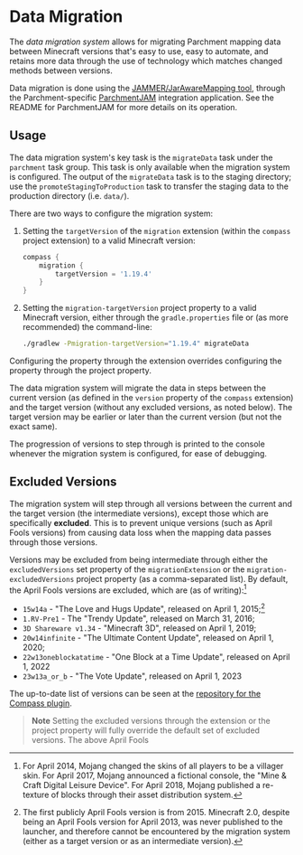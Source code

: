 # Data Migration

The _data migration system_ allows for migrating Parchment mapping data between Minecraft versions that's easy to use,
easy to automate, and retains more data through the use of technology which matches changed methods between versions.

Data migration is done using the [JAMMER/JarAwareMapping tool][jammer], through the Parchment-specific
[ParchmentJAM][parchmentjam] integration application. See the README for ParchmentJAM for more details on its operation.

## Usage

The data migration system's key task is the `migrateData` task under the `parchment` task group. This task is only
available when the migration system is configured. The output of the `migrateData` task is to the staging directory; use
the `promoteStagingToProduction` task to transfer the staging data to the production directory (i.e. `data/`).

There are two ways to configure the migration system:

1. Setting the `targetVersion` of the `migration` extension (within the `compass` project extension) to a valid
   Minecraft version:

    ```gradle
    compass {
        migration {
            targetVersion = '1.19.4'
        }
    }
    ```

2. Setting the `migration-targetVersion` project property to a valid Minecraft version, either through the
   `gradle.properties` file or (as more recommended) the command-line:

    ```sh
    ./gradlew -Pmigration-targetVersion="1.19.4" migrateData
    ```

Configuring the property through the extension overrides configuring the property through the project property.

The data migration system will migrate the data in steps between the current version (as defined in the `version`
property of the `compass` extension) and the target version (without any excluded versions, as noted below).
The target version may be earlier or later than the current version (but not the exact same).

The progression of versions to step through is printed to the console whenever the migration system is configured, for
ease of debugging.

## Excluded Versions

The migration system will step through all versions between the current and the target version (the intermediate
versions), except those which are specifically **excluded**. This is to prevent unique versions (such as April Fools
versions) from causing data loss when the mapping data passes through those versions.

Versions may be excluded from being intermediate through either the `excludedVersions` set property of the
`migrationExtension` or the `migration-excludedVersions` project property (as a comma-separated list). By default, the
April Fools versions are excluded, which are (as of writing):[^skipped-years]

- `15w14a` - "The Love and Hugs Update", released on April 1, 2015;[^mc2.0]
- `1.RV-Pre1` - The "Trendy Update", released on March 31, 2016;
- `3D Shareware v1.34` - "Minecraft 3D", released on April 1, 2019;
- `20w14infinite` - "The Ultimate Content Update", released on April 1, 2020;
- `22w13oneblockatatime` - "One Block at a Time Update", released on April 1, 2022
- `23w13a_or_b` - "The Vote Update", released on April 1, 2023

The up-to-date list of versions can be seen at the [repository for the Compass plugin][excluded].

> **Note**
> Setting the excluded versions through the extension or the project property will fully override the default set of
> excluded versions. The above April Fools

[jammer]: https://github.com/marchermans/JarAwareMapping

[parchmentjam]: https://github.com/ParchmentMC/ParchmentJAM

[excluded]: https://github.com/ParchmentMC/Compass/blob/dev/src/main/java/org/parchmentmc/compass/MigrationConfiguration.java

[^skipped-years]: For April 2014, Mojang changed the skins of all players to be a villager skin. For April 2017, Mojang announced a
fictional console, the "Mine & Craft Digital Leisure Device". For April 2018, Mojang  published a re-texture of blocks
through their asset distribution system.
[^mc2.0]: The first publicly April Fools version is from 2015. Minecraft 2.0, despite being an April Fools version for
April 2013, was never published to the launcher, and therefore cannot be encountered by the migration system
(either as a target version or as an intermediate version).

